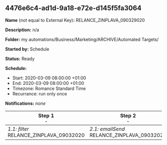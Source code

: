 ## 4476e6c4-ad1d-9a18-e72e-d145f5fa3064

**Name** (not equal to External Key)**:** RELANCE_ZINPLAVA_090329020


**Description:** n/a

**Folder:** my automations/Business/Marketing/ARCHIVE/Automated Targets/

**Started by:** Schedule

**Status:** Ready

**Schedule:**

* Start: 2020-03-09 08:00:00 +01:00
* End: 2020-03-09 08:00:00 +01:00
* Timezone: Romance Standard Time
* Recurrance: run only once

**Notifications:** _none_


| Step 1<br>_<small>-</small>_ | Step 2<br>_<small>-</small>_ |
| --- | --- |
| _1.1: filter_<br>RELANCE_ZINPLAVA_09032020 | _2.1: emailSend_<br>RELANCE_ZINPLAVA_09032020 |
